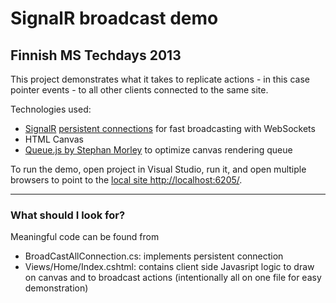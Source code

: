 # SignalR broadcast demo
## Finnish MS Techdays 2013

This project demonstrates what it takes to replicate actions - in this case pointer events - to all other clients connected to the same site. 

Technologies used:

- [SignalR](http://signalr.net) [persistent connections](https://github.com/SignalR/SignalR/wiki/PersistentConnection) for fast broadcasting with WebSockets
- HTML Canvas
- [Queue.js by Stephan Morley](http://code.stephenmorley.org/) to optimize canvas rendering queue

To run the demo, open project in Visual Studio, run it, and open multiple browsers to point to the [local site http://localhost:6205/](http://localhost:6205/).

-----
### What should I look for?
Meaningful code can be found from

- BroadCastAllConnection.cs: implements persistent connection
- Views/Home/Index.cshtml: contains client side Javasript logic to draw on canvas and to broadcast actions (intentionally all on one file for easy demonstration)



